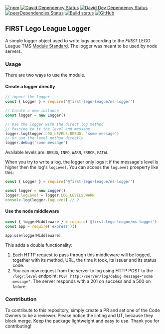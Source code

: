 [![npm](https://img.shields.io/npm/v/@first-lego-league/ms-logger.svg)](https://www.npmjs.com/package/@first-lego-league/ms-logger)
[![David Dependency Status](https://david-dm.org/FirstLegoLeague/ms-logger.svg)](https://david-dm.org/FirstLegoLeague/ms-logger)
[![David Dev Dependency Status](https://david-dm.org/FirstLegoLeague/ms-logger/dev-status.svg)](https://david-dm.org/FirstLegoLeague/ms-logger#info=devDependencies)
[![peerDependencies Status](https://david-dm.org/FirstLegoLeague/ms-logger/peer-status.svg)](https://david-dm.org/FirstLegoLeague/ms-logger?type=peer)
[![Build status](https://ci.appveyor.com/api/projects/status/p7n0tdhplvxd59rd/branch/master?svg=true)](https://ci.appveyor.com/project/2roy999/ms-logger/branch/master)
[![GitHub](https://img.shields.io/github/license/FirstLegoLeague/ms-logger.svg)](https://github.com/FirstLegoLeague/ms-logger/blob/master/LICENSE)

## FIRST Lego League Logger
A simple logger object used to write logs according to the _FIRST_ LEGO League TMS [Module Standard](https://github.com/FirstLegoLeagueIL/architecture/blob/master/module-standard/v1.0-SNAPSHOT.md#log-messages). The logger was meant to be used by node servers.

### Usage
There are two ways to use the module.

#### Create a logger directly
```javascript
// import the logger
const { Logger } = require('@first-lego-league/ms-logger')

// Create a new instance
const logger = new Logger()

// Use the logger with the direct log method
// Passing to it the level and message
logger.log(logger.LOG_LEVELS.DEBUG, 'some message')
// Or use the level method directly
logger.debug('some message')
```

Available levels are: `DEBUG`, `INFO`, `WARN`, `ERROR`, `FATAL`

When you try to write a log, the logger only logs it if the message's level is higher then the log's `logLevel`. You can access the `logLevel` proeperty like this:
```javascript
const { Logger } = require('@first-lego-league/ms-logger')

const logger = new Logger()
logger.logLevel = logger.LOG_LEVELS.WARN
console.log(logger.logLevel) // 2
```

#### Use the node middleware
```javascript
const { loggerMiddleware } = require('@first-lego-league/ms-logger')
const app = require('express')()

app.use(loggerMiddleware)
```

This adds a double functionality:
1. Each HTTP request to pass through this middleware will be logged, together with its method, URL, the time it took, its issuer and its status code.
2. You can now request from the server to log using HTTP POST to the `/log/:level` endpoint:
	`POST http://server/log/debug message="some message"`.
	The server responds with a 201 on success and a 500 on failure.

### Contribution
To contribute to this repository, simply create a PR and set one of the Code Owners to be a reviewer.
Please notice the linting and UT, because they block merge.
Keep the package lightweight and easy to use.
Thank you for contributing!
